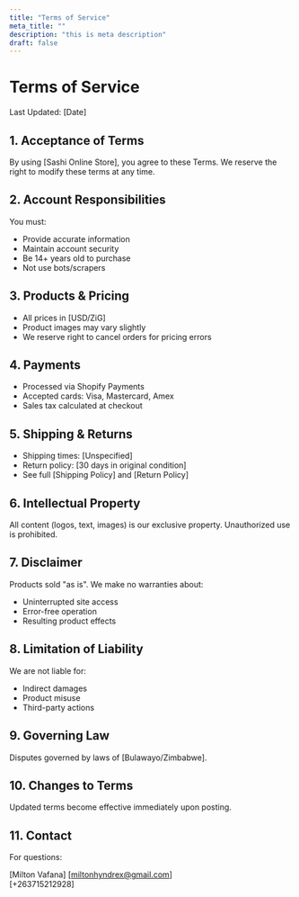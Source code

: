 ```yaml
---
title: "Terms of Service"
meta_title: ""
description: "this is meta description"
draft: false
---
```

# Terms of Service

Last Updated: [Date]

## 1. Acceptance of Terms

By using [Sashi Online Store], you agree to these Terms. We reserve the right to modify these terms at any time.

## 2. Account Responsibilities

You must:
- Provide accurate information
- Maintain account security
- Be 14+ years old to purchase
- Not use bots/scrapers

## 3. Products & Pricing

- All prices in [USD/ZiG]
- Product images may vary slightly
- We reserve right to cancel orders for pricing errors

## 4. Payments

- Processed via Shopify Payments
- Accepted cards: Visa, Mastercard, Amex
- Sales tax calculated at checkout

## 5. Shipping & Returns

- Shipping times: [Unspecified]
- Return policy: [30 days in original condition]
- See full [Shipping Policy] and [Return Policy]

## 6. Intellectual Property

All content (logos, text, images) is our exclusive property. Unauthorized use is prohibited.

## 7. Disclaimer

Products sold "as is". We make no warranties about:
- Uninterrupted site access
- Error-free operation
- Resulting product effects

## 8. Limitation of Liability

We are not liable for:
- Indirect damages
- Product misuse
- Third-party actions

## 9. Governing Law

Disputes governed by laws of [Bulawayo/Zimbabwe].

## 10. Changes to Terms

Updated terms become effective immediately upon posting.

## 11. Contact

For questions:
  
[Milton Vafana]
[miltonhyndrex@gmail.com]  
[+263715212928]  
